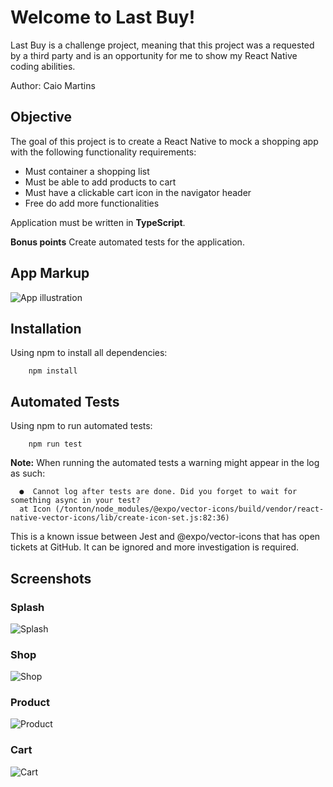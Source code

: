 # Welcome to Last Buy!

Last Buy is a challenge project, meaning that this project was a requested by a third party and is an opportunity for me to show my React Native coding abilities.

Author: Caio Martins

## Objective

The goal of this project is to create a React Native to mock a shopping app with the following functionality requirements:

- Must container a shopping list
- Must be able to add products to cart
- Must have a clickable cart icon in the navigator header
- Free do add more functionalities

Application must be written in **TypeScript**.

**Bonus points**
Create automated tests for the application.

## App Markup

![App illustration](https://i.postimg.cc/hvLqLWMN/Screenshot-from-2022-02-17-17-37-50.png)

## Installation

Using npm to install all dependencies:

    	npm install

## Automated Tests

Using npm to run automated tests:

    	npm run test

**Note:**
When running the automated tests a warning might appear in the log as such:

      ●  Cannot log after tests are done. Did you forget to wait for something async in your test?
      at Icon (/tonton/node_modules/@expo/vector-icons/build/vendor/react-native-vector-icons/lib/create-icon-set.js:82:36)

This is a known issue between Jest and @expo/vector-icons that has open tickets at GitHub. It can be ignored and more investigation is required.

## Screenshots

### Splash

![Splash](https://i.postimg.cc/hPskc0Y8/Screenshot-1645123008.png)

### Shop

![Shop](https://i.postimg.cc/rp03G2wg/Screenshot-1645127732.png)

### Product

![Product](https://i.postimg.cc/Dyn99Nxy/Screenshot-1645130564.png)

### Cart

![Cart](https://i.postimg.cc/K8sCg8xR/Screenshot-1645127780.png)
